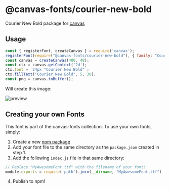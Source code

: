 @canvas-fonts/courier-new-bold
====

Courier New Bold package for [canvas](https://npmjs.org/package/canvas)

## Usage

```js
const { registerFont, createCanvas } = require('canvas');
registerFont(require("@canvas-fonts/courier-new-bold"), { family: "Courier New Bold" });
const canvas = createCanvas(400, 48);
const ctx = canvas.getContext('2d');
ctx.font = `24px "Courier New Bold"`;
ctx.fillText("Courier New Bold", 5, 30);
const png = canvas.toBuffer();
```

Will create this image:

![preview](https://github.com/retrohacker/canvas-fonts/raw/master/previews/courierNewBold.png)

## Creating your own Fonts

This font is part of the canvas-fonts collection. To use your own fonts, simply:

1. Create a new [npm package](https://docs.npmjs.com/creating-node-js-modules)
2. Add your font file to the same directory as the `package.json` created in step 1.
3. Add the following `index.js` file in that same directory:

```js
// Replace "MyAwesomeFont.ttf" with the filename of your font!
module.exports = require('path').join(__dirname, "MyAwesomeFont.ttf")
```

4. Publish to npm!